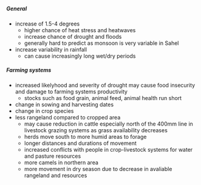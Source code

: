 
##### General
- increase of 1.5-4 degrees
	- higher chance of heat stress and heatwaves
	- increase chance of drought and floods
	- generally hard to predict as monsoon is very variable in Sahel
- increase variability in rainfall 
	- can cause increasingly long wet/dry periods

##### Farming systems
- increased likelyhood and severity of drought may cause food insecurity and damage to farming systems productivity
	- stocks such as food grain, animal feed, animal health run short
- change in sowing and harvesting dates
- change in crop species
- less rangeland compared to cropped area
	- may cause reduction in cattle especially north of the 400mm line in livestock grazing systems as grass availability decreases
	- herds move south to more humid areas to forage
	- longer distances and durations of movement
	- increased conflicts with people in crop-livestock systems for water and pasture resources
	- more camels in northern area
	- more movement in dry season due to decrease in avaliable rangeland and resources




